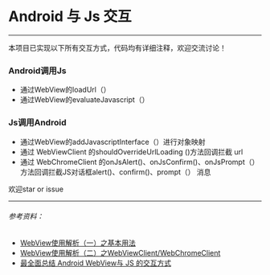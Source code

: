 # Android 与 Js 交互
***

本项目已实现以下所有交互方式，代码均有详细注释，欢迎交流讨论！

### Android调用Js
 - 通过WebView的loadUrl（）
 - 通过WebView的evaluateJavascript（）


### Js调用Android
 - 通过WebView的addJavascriptInterface（）进行对象映射
 - 通过 WebViewClient 的shouldOverrideUrlLoading ()方法回调拦截 url
 - 通过 WebChromeClient 的onJsAlert()、onJsConfirm()、onJsPrompt（）方法回调拦截JS对话框alert()、confirm()、prompt（） 消息

欢迎star or issue

***

###### 参考资料：
- [WebView使用解析（一）之基本用法](http://blog.csdn.net/huaxun66/article/details/73179187)
- [ WebView使用解析（二）之WebViewClient/WebChromeClient](http://blog.csdn.net/huaxun66/article/details/73252592)
- [最全面总结 Android WebView与 JS 的交互方式](https://www.jianshu.com/p/345f4d8a5cfa)
